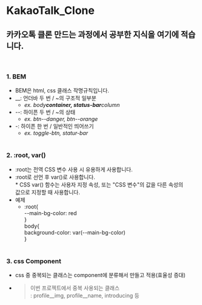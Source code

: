 # KakaoTalk_Clone

## 카카오톡 클론 만드는 과정에서 공부한 지식을 여기에 적습니다.

<br>

### 1. BEM

- BEM은 html, css 클래스 작명규칙입니다.
- \_\_: 언더바 두 번 / ~의 구조적 일부분
  - _ex. body**container, status-bar**column_
- --: 하이픈 두 번 / ~의 상태
  - _ex. btn--danger, btn--orange_
- -: 하이픈 한 번 / 일반적인 띄어쓰기
  - _ex. toggle-btn, statur-bar_
    <br>
    <br>

### 2. :root, var()

- :root는 전역 CSS 변수 사용 시 유용하게 사용합니다.
- :root로 선언 후 var()로 사용합니다.
  <br> \* CSS var() 함수는 사용자 지정 속성, 또는 "CSS 변수"의 값을 다른 속성의
  <br> 값으로 지정할 때 사용합니다.
  <br>
- 예제
  - :root{
    <br> --main-bg-color: red
    <br>}
    <br> body{
    <br> background-color: var(--main-bg-color)
    <br>}
    <br>
    <br>

### 3. css Component

- css 중 중복되는 클래스는 component에 분류해서 만들고 적용(효율성 증대)
- > 이번 프로젝트에서 중복 사용되는 클래스<br>: profile\_\_img, profile\_\_name, introducing 등
